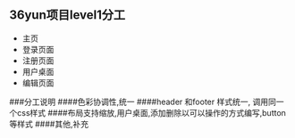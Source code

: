 ## 36yun项目level1分工

* 主页
* 登录页面
* 注册页面
* 用户桌面
* 编辑页面

###分工说明
####色彩协调性,统一
####header 和footer 样式统一, 调用同一个css样式
####布局支持缩放,用户桌面,添加删除以可以操作的方式编写,button等样式
####其他,补充
